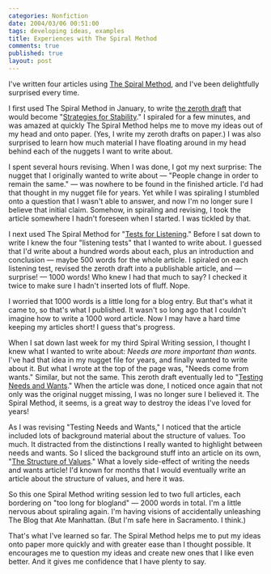 ```yaml
--- 
categories: Nonfiction
date: 2004/03/06 00:51:00
tags: developing ideas, examples
title: Experiences with The Spiral Method
comments: true
published: true
layout: post
---
```


I've written four articles using <a href="http://www.dhemery.com/dalewriting/2004/03/spiral_method">The Spiral Method</a>, and I've been delightfully surprised every time.

I first used The Spiral Method in January, to write <a href="http://www.dhemery.com/dalewriting/2004/03/spiral_session">the zeroth draft</a> that would become "<a href="http://www.dhemery.com/cwd/2004/01/strategies_for_stability.html">Strategies for Stability</a>."  I spiraled for a few minutes, and was amazed at quickly The Spiral Method helps me to move my ideas out of my head and onto paper.  (Yes, I write my zeroth drafts on paper.)  I was also surprised to learn how much material I have floating around in my head behind each of the nuggets I want to write about.

I spent several hours revising.  When I was done, I got my next surprise:  The nugget that I originally wanted to write about — "People change in order to remain the same." — was nowhere to be found in the finished article.  I'd had that thought in my nugget file for years.  Yet while I was spiraling I stumbled onto a question that I wasn't able to answer, and now I'm no longer sure I believe that initial claim.  Somehow, in spiraling and revising, I took the article somewhere I hadn't foreseen when I started.  I was tickled by that.

I next used The Spiral Method for "<a href="http://www.dhemery.com/cwd/2004/01/tests_for_listening.html">Tests for Listening</a>."  Before I sat down to write I knew the four "listening tests" that I wanted to write about.  I guessed that I'd write about a hundred words about each, plus an introduction and conclusion — maybe 500 words for the whole article.  I spiraled on each listening test, revised the zeroth draft into a publishable article, and — surprise! — 1000 words!  Who knew I had that much to say?  I checked it twice to make sure I hadn't inserted lots of fluff.  Nope.

I worried that 1000 words is a little long for a blog entry.  But that's what it came to, so that's what I published.  It wasn't so long ago that I couldn't imagine how to write a 1000 word article.  Now I may have a hard time keeping my articles short!  I guess that's progress.

When I sat down last week for my third Spiral Writing session, I thought I knew what I wanted to write about: <em>Needs are more important than wants.</em>  I've had that idea in my nugget file for years, and finally wanted to write about it.  But what I wrote at the top of the page was, "Needs come from wants."  Similar, but not the same.  This zeroth draft eventually led to "<a href="http://www.dhemery.com/cwd/2004/03/needs_and_wants.html">Testing Needs and Wants</a>."  When the article was done, I noticed once again that not only was the original nugget missing, I was no longer sure I believed it.  The Spiral Method, it seems, is a great way to destroy the ideas I've loved for years!

As I was revising "Testing Needs and Wants," I noticed that the article included lots of background material about the structure of values.  Too much.  It distracted from the distinctions I really wanted to highlight between needs and wants.  So I sliced the background stuff into an article on its own, "<a href="http://www.dhemery.com/cwd/2004/02/values.html">The Structure of Values</a>."  What a lovely side-effect of writing the needs and wants article!  I'd known for months that I would eventually write an article about the structure of values, and here it was.

So this one Spiral Method writing session led to two full articles, each bordering on "too long for blogland" — 2000 words in total.  I'm a little nervous about spiraling again.  I'm having visions of accidentally unleashing The Blog that Ate Manhattan.  (But I'm safe here in Sacramento.  I think.)

That's what I've learned so far.  The Spiral Method helps me to put my ideas onto paper more quickly and with greater ease than I thought possible.  It encourages me to question my ideas and create new ones that I like even better.  And it gives me confidence that I have plenty to say.
